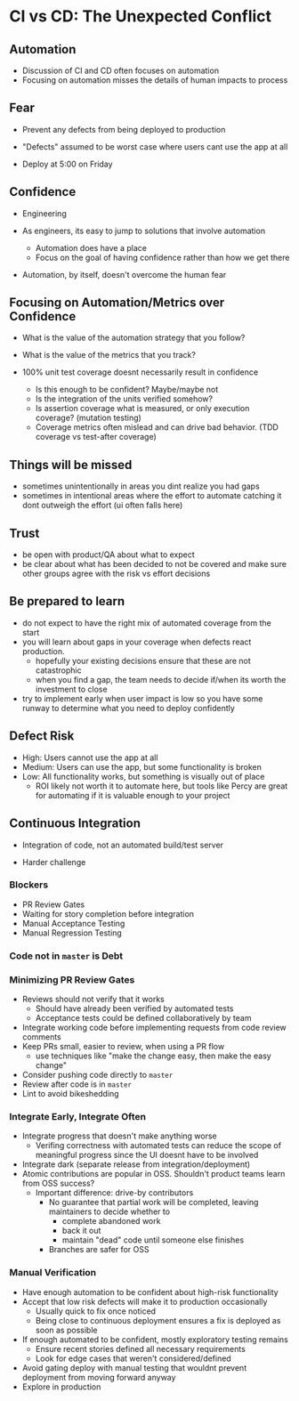 # CI vs CD: The Unexpected Conflict

## Automation

* Discussion of CI and CD often focuses on automation
* Focusing on automation misses the details of human impacts to process

## Fear
* Prevent any defects from being deployed to production
* "Defects" assumed to be worst case where users cant use the app at all

* Deploy at 5:00 on Friday

## Confidence
* Engineering

* As engineers, its easy to jump to solutions that involve automation
  * Automation does have a place
  * Focus on the goal of having confidence rather than how we get there
* Automation, by itself, doesn't overcome the human fear

## Focusing on Automation/Metrics over Confidence
* What is the value of the automation strategy that you follow?
* What is the value of the metrics that you track?

* 100% unit test coverage doesnt necessarily result in confidence
  * Is this enough to be confident? Maybe/maybe not
  * Is the integration of the units verified somehow?
  * Is assertion coverage what is measured, or only execution coverage?
    (mutation testing)
  * Coverage metrics often mislead and can drive bad behavior. (TDD coverage vs
    test-after coverage)

## Things will be missed
* sometimes unintentionally in areas you dint realize you had gaps
* sometimes in intentional areas where the effort to automate catching it dont
  outweigh the effort (ui often falls here)

## Trust
* be open with product/QA about what to expect
* be clear about what has been decided to not be covered and make sure other
  groups agree with the risk vs effort decisions

## Be prepared to learn
* do not expect to have the right mix of automated coverage from the start
* you will learn about gaps in your coverage when defects react production.
  * hopefully your existing decisions ensure that these are not catastrophic
  * when you find a gap, the team needs to decide if/when its worth the
    investment to close
* try to implement early when user impact is low so you have some runway to
  determine what you need to deploy confidently

## Defect Risk

* High: Users cannot use the app at all
* Medium: Users can use the app, but some functionality is broken
* Low: All functionality works, but something is visually out of place
  * ROI likely not worth it to automate here, but tools like Percy are great for
    automating if it is valuable enough to your project

## Continuous Integration
* Integration of code, not an automated build/test server

* Harder challenge

### Blockers

* PR Review Gates
* Waiting for story completion before integration
* Manual Acceptance Testing
* Manual Regression Testing

### Code not in `master` is Debt

### Minimizing PR Review Gates

* Reviews should not verify that it works
  * Should have already been verified by automated tests
  * Acceptance tests could be defined collaboratively by team
* Integrate working code before implementing requests from code review comments
* Keep PRs small, easier to review, when using a PR flow
  * use techniques like "make the change easy, then make the easy change"
* Consider pushing code directly to `master`
* Review after code is in `master`
* Lint to avoid bikeshedding

### Integrate Early, Integrate Often

* Integrate progress that doesn't make anything worse
  * Verifing correctness with automated tests can reduce the scope of
    meaningful progress since the UI doesnt have to be involved
* Integrate dark (separate release from integration/deployment)
* Atomic contributions are popular in OSS. Shouldn't product teams learn from
  OSS success?
  * Important difference: drive-by contributors
    * No guarantee that partial work will be completed, leaving maintainers to
      decide whether to 
      * complete abandoned work
      * back it out
      * maintain "dead" code until someone else finishes
    * Branches are safer for OSS

### Manual Verification
* Have enough automation to be confident about high-risk functionality
* Accept that low risk defects will make it to production occasionally
  * Usually quick to fix once noticed
  * Being close to continuous deployment ensures a fix is deployed as soon as
    possible
* If enough automated to be confident, mostly exploratory testing remains
  * Ensure recent stories defined all necessary requirements
  * Look for edge cases that weren't considered/defined
* Avoid gating deploy with manual testing that wouldnt prevent deployment from
  moving forward anyway
* Explore in production
